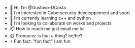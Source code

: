 - 👋 Hi, I’m @Gustavo-DCosta
- 👀 I’m interested in Cybersecurity developpement and sport
- 🌱 I’m currently learning c++ and python
- 💞️ I’m looking to collaborate on works and projects 
- 📫 How to reach me just email me lol
- 😄 Pronouns: is that a thing? he/he?
- ⚡ Fun fact: "fun fact" i am fun

<!---
Gustavo-DCosta/Gustavo-DCosta is a ✨ special ✨ repository because its `README.md` (this file) appears on your GitHub profile.
You can click the Preview link to take a look at your changes.
--->

